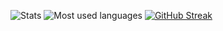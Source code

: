 ![Stats](https://github-readme-stats.vercel.app/api?username=alphasldiallo&show_icons=true&theme=dark)
![Most used languages](https://github-readme-stats.vercel.app/api/top-langs/?username=alphasldiallo&theme=dark&show_icons=true)
[![GitHub Streak](https://github-readme-streak-stats.herokuapp.com/?user=alphasldiallo)](https://git.io/streak-stats)

